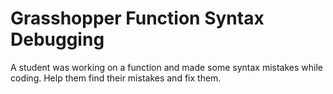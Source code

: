 # Grasshopper Function Syntax Debugging

A student was working on a function and made some syntax mistakes while coding. Help them find their mistakes and fix them.
